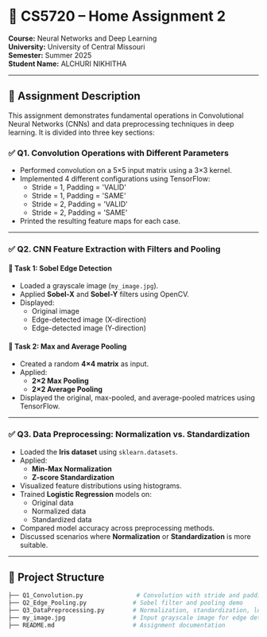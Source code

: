 
# 🧠 CS5720 – Home Assignment 2  
**Course:** Neural Networks and Deep Learning  
**University:** University of Central Missouri  
**Semester:** Summer 2025  
**Student Name:** ALCHURI NIKHITHA

---

## 📌 Assignment Description

This assignment demonstrates fundamental operations in Convolutional Neural Networks (CNNs) and data preprocessing techniques in deep learning. It is divided into three key sections:

### ✅ Q1. Convolution Operations with Different Parameters
- Performed convolution on a 5×5 input matrix using a 3×3 kernel.
- Implemented 4 different configurations using TensorFlow:
  - Stride = 1, Padding = 'VALID'
  - Stride = 1, Padding = 'SAME'
  - Stride = 2, Padding = 'VALID'
  - Stride = 2, Padding = 'SAME'
- Printed the resulting feature maps for each case.

---

### ✅ Q2. CNN Feature Extraction with Filters and Pooling

#### 🧩 Task 1: Sobel Edge Detection
- Loaded a grayscale image (`my_image.jpg`).
- Applied **Sobel-X** and **Sobel-Y** filters using OpenCV.
- Displayed:
  - Original image
  - Edge-detected image (X-direction)
  - Edge-detected image (Y-direction)

#### 🧩 Task 2: Max and Average Pooling
- Created a random **4×4 matrix** as input.
- Applied:
  - **2×2 Max Pooling**
  - **2×2 Average Pooling**
- Displayed the original, max-pooled, and average-pooled matrices using TensorFlow.

---

### ✅ Q3. Data Preprocessing: Normalization vs. Standardization
- Loaded the **Iris dataset** using `sklearn.datasets`.
- Applied:
  - **Min-Max Normalization**
  - **Z-score Standardization**
- Visualized feature distributions using histograms.
- Trained **Logistic Regression** models on:
  - Original data
  - Normalized data
  - Standardized data
- Compared model accuracy across preprocessing methods.
- Discussed scenarios where **Normalization** or **Standardization** is more suitable.

---

## 📁 Project Structure

```bash
├── Q1_Convolution.py               # Convolution with stride and padding variations
├── Q2_Edge_Pooling.py             # Sobel filter and pooling demo
├── Q3_DataPreprocessing.py        # Normalization, standardization, logistic regression
├── my_image.jpg                   # Input grayscale image for edge detection
├── README.md                      # Assignment documentation
